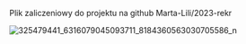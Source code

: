 
Plik zaliczeniowy do projektu na github
Marta-Lili/2023-rekr

![325479441_6316079045093711_8184360563030705586_n](https://user-images.githubusercontent.com/62775334/216024383-24c0edd7-d9fe-4f06-a54c-1770663a07d0.png)
